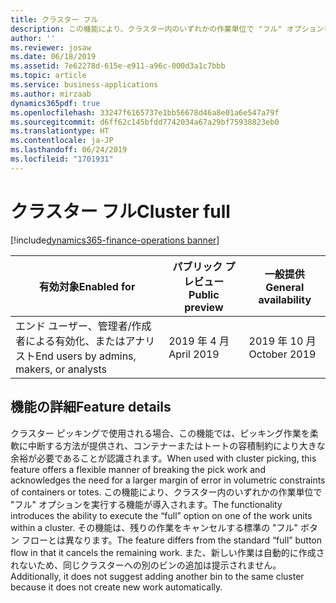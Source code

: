 ```yaml
---
title: クラスター フル
description: この機能により、クラスター内のいずれかの作業単位で "フル" オプションを処理し、クラスター位置をフルとして宣言できるようになります。
author: ''
ms.reviewer: josaw
ms.date: 06/18/2019
ms.assetid: 7e62278d-615e-e911-a96c-000d3a1c7bbb
ms.topic: article
ms.service: business-applications
ms.author: mirzaab
dynamics365pdf: true
ms.openlocfilehash: 33247f6165737e1bb56678d46a8e01a6e547a79f
ms.sourcegitcommit: d6ff62c145bfdd7742034a67a29bf75938823eb0
ms.translationtype: HT
ms.contentlocale: ja-JP
ms.lasthandoff: 06/24/2019
ms.locfileid: "1701931"
---
```

# <a name="cluster-full"></a><span data-ttu-id="60d2a-103">クラスター フル</span><span class="sxs-lookup"><span data-stu-id="60d2a-103">Cluster full</span></span>
[!include[dynamics365-finance-operations banner](../includes/dynamics365-finance-operations.md)]

| <span data-ttu-id="60d2a-104">有効対象</span><span class="sxs-lookup"><span data-stu-id="60d2a-104">Enabled for</span></span>    |  <span data-ttu-id="60d2a-105">パブリック プレビュー</span><span class="sxs-lookup"><span data-stu-id="60d2a-105">Public preview</span></span> | <span data-ttu-id="60d2a-106">一般提供</span><span class="sxs-lookup"><span data-stu-id="60d2a-106">General availability</span></span> | 
| ---------- | ---------- |---------- |
|<span data-ttu-id="60d2a-107">エンド ユーザー、管理者/作成者による有効化、またはアナリスト</span><span class="sxs-lookup"><span data-stu-id="60d2a-107">End users by admins, makers, or analysts</span></span>|<span data-ttu-id="60d2a-108">2019 年 4 月</span><span class="sxs-lookup"><span data-stu-id="60d2a-108">April 2019</span></span>| <span data-ttu-id="60d2a-109">2019 年 10 月</span><span class="sxs-lookup"><span data-stu-id="60d2a-109">October 2019</span></span>|






## <a name="feature-details"></a><span data-ttu-id="60d2a-110">機能の詳細</span><span class="sxs-lookup"><span data-stu-id="60d2a-110">Feature details</span></span>
<!--feature detail start -->
<span data-ttu-id="60d2a-111">クラスター ピッキングで使用される場合、この機能では、ピッキング作業を柔軟に中断する方法が提供され、コンテナーまたはトートの容積制約により大きな余裕が必要であることが認識されます。</span><span class="sxs-lookup"><span data-stu-id="60d2a-111">When used with cluster picking, this feature offers a flexible manner of breaking the pick work and acknowledges the need for a larger margin of error in volumetric constraints of containers or totes.</span></span> <span data-ttu-id="60d2a-112">この機能により、クラスター内のいずれかの作業単位で "フル" オプションを実行する機能が導入されます。</span><span class="sxs-lookup"><span data-stu-id="60d2a-112">The functionality introduces the ability to execute the “full” option on one of the work units within a cluster.</span></span> <span data-ttu-id="60d2a-113">その機能は、残りの作業をキャンセルする標準の "フル" ボタン フローとは異なります。</span><span class="sxs-lookup"><span data-stu-id="60d2a-113">The feature differs from the standard “full” button flow in that it cancels the remaining work.</span></span> <span data-ttu-id="60d2a-114">また、新しい作業は自動的に作成されないため、同じクラスターへの別のビンの追加は提示されません。</span><span class="sxs-lookup"><span data-stu-id="60d2a-114">Additionally, it does not suggest adding another bin to the same cluster because it does not create new work automatically.</span></span>
<!--feature detail end -->










